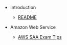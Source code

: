 - Introduction
    - [README](/en/README.md)

- Amazon Web Service
  - [AWS SAA Exam Tips](/en/aws/aws-exam-tips.md)